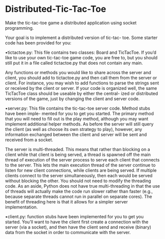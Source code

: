 # Distributed-Tic-Tac-Toe
Make the tic-tac-toe game a distributed application using socket programming.

Your goal is to implement a distributed version of tic-tac-
toe. Some starter code has been provided for you:

•tictactoe.py: This file contains two classes: Board and TicTacToe. If you’d like to use
your own tic-tac-toe game code, you are free to, but you should still put it in a file called
tictactoe.py that does not contain any main.

Any functions or methods you would like to share across the server and client, you should
add to tictactoe.py and then call them from the server or client. For instance, you may
wish to add functions to parse the strings sent or received by the client or server. If your
code is organized well, the same TicTacToe class should be useable by either the central-
ized or distributed versions of the game, just by changing the client and server code.

•server.py: This file contains the tic-tac-toe server code. Method stubs have been imple-
mented for you to get you started. The primary method that you will need to fill out is
the play method, although you may want implement additional helper methods. As before
the server will still query the client (as well as choose its own strategy to play), however,
any information exchanged between the client and server will be sent and received from a
socket.

The server is multi-threaded. This means that rather than blocking on a client while
that client is being served, a thread is spawned off the main thread of execution of the
server process to serve each client that connects to the server. This lets the main execution
thread of the server continue to listen for new client connections, while clients are being
served. If multiple clients connect to the server simultaneously, then each would be served
without blocking the other. You should not need to modify the threading code. As an
aside, Python does not have true multi-threading in that the use of threads will actually
make the code run slower rather than faster (e.g., because separate threads cannot run in
parallel on separate cores). The benefit of threading here is that it allows for a simpler
server implementation.

•client.py: function stubs have been implemented for you to get you started. You’ll want
to have the client first create a connection with the server (via a socket), and then have
the client send and receive (binary) data from the socket in order to communicate with the
server.
